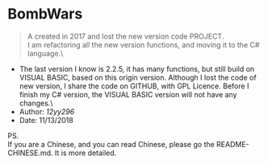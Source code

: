 # BombWars
> A created in 2017 and lost the new version code PROJECT.  
> I am refactoring all the new version functions, and moving it to the C# language.\
* The last version I know is 2.2.5, it has many functions, but still build on VISUAL BASIC, based on this origin version. Although I lost the code of new version, I share the code on GITHUB, with GPL Licence. Before I finish my C# version, the VISUAL BASIC version will not have any changes.\
* Author: *12yy296*
* Date: 11/13/2018

PS.\
If you are a Chinese, and you can read Chinese, please go the README-CHINESE.md. It is more detailed.
